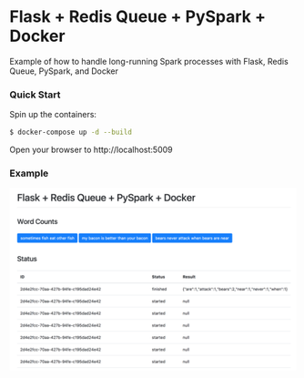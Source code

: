 # Flask + Redis Queue + PySpark + Docker

Example of how to handle long-running Spark processes with Flask, Redis Queue, PySpark, and Docker

### Quick Start

Spin up the containers:

```sh
$ docker-compose up -d --build
```

Open your browser to http://localhost:5009

### Example

![](app.png)
